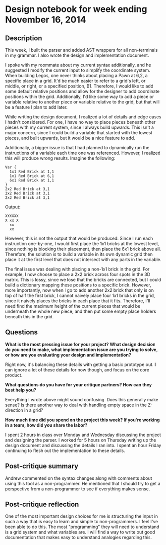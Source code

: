 # Design notebook for week ending November 16, 2014

## Description

This week, I built the parser and added AST wrappers for all non-terminals in my grammar. I also wrote the design and implementation document. 

I spoke with my roommate about my current syntax additionally, and he suggested I modify the current input to simplify the coordinate system. When building Legos, one never thinks about placing a Pawn at 6,2, a specific place in a grid. It'd be much easier to refer to a grid's left, or middle, or right, or a specified position, B1. Therefore, I would like to add some default relative positions and allow for the designer to add coordinate positions within the grid. Additionally, I'd like some way to add a piece or variable relative to another piece or variable relative to the grid, but that will be a feature I plan to add later.

While writing the design document, I realized a lot of details and edge cases I hadn't considered. For one, I have no way to place pieces beneath other pieces with my current system, since I always build upwards. This isn't a major concern, since I could build a variable that started with the lowest pieces, and built upwards, but it would be a nice feature to add. 

Additionally, a bigger issue is that I had planned to dynamically run the instructions of a variable each time one was referenced. However, I realized this will produce wrong results. Imagine the following:
```
Var {
  1x1 Red Brick at 1,1
  1x1 Red Brick at 6,1
  6x1 Red Brick at 1,1
}
2x2 Red Brick at 3,1
2x2 Red Brick at 3,1
2x2 Red Brick at 3,1
```
Output:
```
XXXXXX
X xx X
  xx  
  xx
```
However, this is not the output that would be produced. Since I run each instruction one-by-one, I would first place the 1x1 bricks at the lowest level, since nothing is blocking their placement, then place the 6x1 brick above all. Therefore, the solution is to build a variable in its own dynamic grid then place it at the first level that does not intersect with any parts in the variable.

The final issue was dealing with placing a non-1x1 brick in the grid. For example, I now choose to place a 2x2 brick across four spots in the 3D matrix. This is lossy, since we lose that the bricks are connected, but I could build a dictionary mapping these positions to a specific brick. However, more importantly, now when I go to add another 2x2 brick that only is on top of half the first brick, I cannot naively place four 1x1 bricks in the grid, since it naively places the bricks in each place that it fits. Therefore, I'll need find the maximum height of the current pieces that would be underneath the whole new piece, and then put some empty place holders beneath this in the grid. 

## Questions

**What is the most pressing issue for your project? What design decision do
you need to make, what implementation issue are you trying to solve, or how
are you evaluating your design and implementation?**

Right now, it's balancing these details with getting a basic prototype out. I can ignore a lot of these details for now though, and focus on the core product.

**What questions do you have for your critique partners? How can they best help
you?**

Everything I wrote above might sound confusing. Does this generally make sense? Is there another way to deal with handling empty space in the Z-direction in a grid? 

**How much time did you spend on the project this week? If you're working in a
team, how did you share the labor?**

I spent 2 hours in class over Monday and Wednesday discussing the project and designing the parser. I worked for 5 hours on Thursday writing up the design document and discussing the details I ran into. I spent an hour Friday continuing to flesh out the implementation to these details.

## Post-critique summary

Andrew commented on the syntax changes along with comments about using this tool as a non-programmer. He mentioned that I should try to get a perspective from a non-programmer to see if everything makes sense.

## Post-critique reflection

One of the most important design choices for me is structuring the input in such a way that is easy to learn and simple to non-programmers. I feel I've been able to do this. The most "programming" they will need to understand is a grid system and what variables are. I will find a way to write out good documentation that makes easy to understand analogies regarding this.

